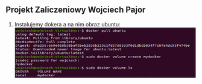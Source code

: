 ## Projekt Zaliczeniowy Wojciech Pajor

1. Instalujemy dokera a na nim obraz ubuntu:
![1.png](https://github.com/InzynieriaOprogramowaniaAGH/MDO2022/blob/WP286214/ProjektZaliczeniowy/1.png)
